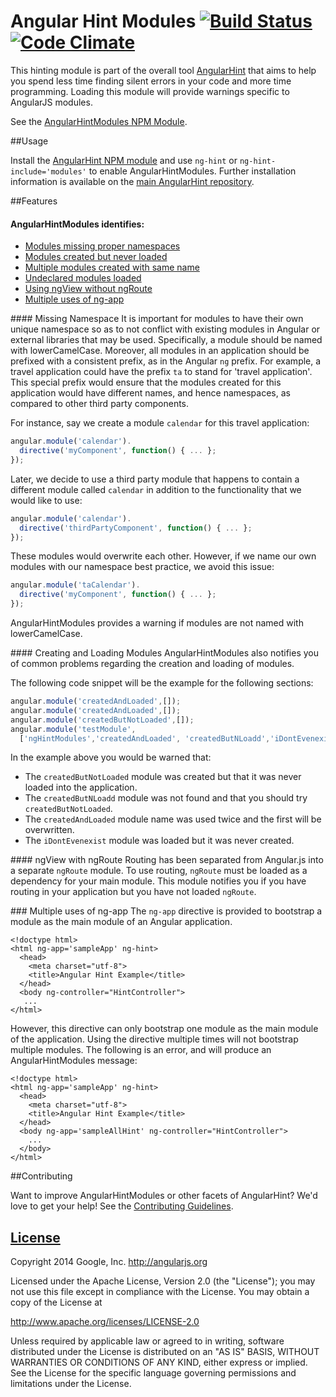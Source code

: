 # Angular Hint Modules [![Build Status](https://travis-ci.org/angular/angular-hint-modules.svg?branch=master)](https://travis-ci.org/angular/angular-hint-modules) [![Code Climate](https://codeclimate.com/github/angular/angular-hint-modules.png)](https://codeclimate.com/github/angular/angular-hint-modules)

This hinting module is part of the overall tool [AngularHint](https://github.com/angular/angular-hint)
that aims to help you spend less time finding silent errors in your code and more time programming.
Loading this module will provide warnings specific to AngularJS modules.

See the [AngularHintModules NPM Module](https://www.npmjs.org/package/angular-hint-modules).

##Usage

Install the [AngularHint NPM module](https://www.npmjs.org/package/angular-hint)
and use `ng-hint` or `ng-hint-include='modules'` to
enable AngularHintModules. Further installation information is available on the
[main AngularHint repository](https://github.com/angular/angular-hint#usage).

##Features

#### AngularHintModules identifies:
  - [Modules missing proper namespaces](#missing-namespace)
  - [Modules created but never loaded](#creating-and-loading-modules)
  - [Multiple modules created with same name](#creating-and-loading-modules)
  - [Undeclared modules loaded](#creating-and-loading-modules)
  - [Using ngView without ngRoute](#ngview-with-ngroute)
  - [Multiple uses of ng-app](#ng-app)

####<a name="missing-namespace"></a> Missing Namespace
It is important for modules to have their own unique namespace so as to not conflict with existing modules in Angular or external libraries that may be used. Specifically, a module should be named with lowerCamelCase. Moreover, all modules in an application should be prefixed with a consistent prefix, as in the Angular `ng` prefix. For example, a travel application could have
the prefix `ta` to stand for 'travel application'. This special prefix would ensure that the modules created
for this application would have different names, and hence namespaces, as compared to other third party components.

For instance, say we create a module `calendar` for this travel application:

```javascript
angular.module('calendar').
  directive('myComponent', function() { ... };
});
```

Later, we decide to use a third party module that happens to contain a different module called
`calendar` in addition to the functionality that we would like to use:

```javascript
angular.module('calendar').
  directive('thirdPartyComponent', function() { ... };
});
```
These modules would overwrite each other. However, if we name our own modules with our namespace best practice,
we avoid this issue:


```javascript
angular.module('taCalendar').
  directive('myComponent', function() { ... };
});
```
AngularHintModules provides a warning if modules are not named with lowerCamelCase.


####<a name="creating-and-loading-modules"></a> Creating and Loading Modules
AngularHintModules also notifies you of common problems regarding the creation and loading of modules.

The following code snippet will be the example for the following sections:

```Javascript
angular.module('createdAndLoaded',[]);
angular.module('createdAndLoaded',[]);
angular.module('createdButNotLoaded',[]);
angular.module('testModule',
  ['ngHintModules','createdAndLoaded', 'createdButNLoadd','iDontEvenexist']);

```
In the example above you would be warned that:
- The `createdButNotLoaded` module was created but that it was never loaded into the application.
- The `createdButNLoadd` module was not found and that you should try `createdButNotLoaded`.
- The `createdAndLoaded` module name was used twice and the first will be overwritten.
- The `iDontEvenexist` module was loaded but it was never created.

####<a name="ngview-with-ngroute"></a> ngView with ngRoute
Routing has been separated from Angular.js into a separate `ngRoute` module. To use routing, `ngRoute` must be
loaded as a dependency for your main module. This module notifies you if you have routing in your application but
you have not loaded `ngRoute`.

###<a name="ng-app"></a> Multiple uses of ng-app
The `ng-app` directive is provided to bootstrap a module as the main module of an Angular application.

```
<!doctype html>
<html ng-app='sampleApp' ng-hint>
  <head>
    <meta charset="utf-8">
    <title>Angular Hint Example</title>
  </head>
  <body ng-controller="HintController">
   ...
</html>
```

However, this directive can only bootstrap one module as the main module of the application.
Using the directive multiple times will not bootstrap multiple modules. The following is an error,
and will produce an AngularHintModules message:

```
<!doctype html>
<html ng-app='sampleApp' ng-hint>
  <head>
    <meta charset="utf-8">
    <title>Angular Hint Example</title>
  </head>
  <body ng-app='sampleAllHint' ng-controller="HintController">
    ...
  </body>
</html>

```

##Contributing

Want to improve AngularHintModules or other facets of AngularHint? We'd love to get your help! See the [Contributing Guidelines](https://github.com/angular/angular-hint/blob/master/CONTRIBUTING.md).

## [License](LICENSE)

Copyright 2014 Google, Inc. http://angularjs.org

Licensed under the Apache License, Version 2.0 (the "License");
you may not use this file except in compliance with the License.
You may obtain a copy of the License at

   http://www.apache.org/licenses/LICENSE-2.0

Unless required by applicable law or agreed to in writing, software
distributed under the License is distributed on an "AS IS" BASIS,
WITHOUT WARRANTIES OR CONDITIONS OF ANY KIND, either express or implied.
See the License for the specific language governing permissions and
limitations under the License.
